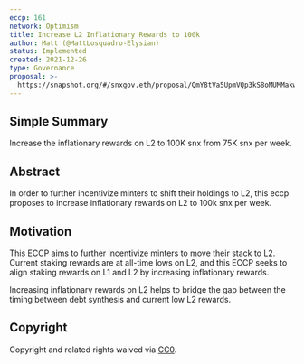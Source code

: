 ```yaml
---
eccp: 161
network: Optimism
title: Increase L2 Inflationary Rewards to 100k
author: Matt (@MattLosquadro-Elysian)
status: Implemented
created: 2021-12-26
type: Governance
proposal: >-
  https://snapshot.org/#/snxgov.eth/proposal/QmY8tVa5UpmVQp3kS8oMUMMakwSFPZiAHChdi5TuXRj95C
---
```


## Simple Summary

<!--"If you can't explain it simply, you don't understand it well enough." Provide a simplified and layman-accessible explanation of the ECCP.-->

Increase the inflationary rewards on L2 to 100K snx from 75K snx per week.

## Abstract

<!--A short (~200 word) description of the variable change proposed.-->

In order to further incentivize minters to shift their holdings to L2, this eccp proposes to increase inflationary rewards on L2 to 100k snx per week.

## Motivation

<!--The motivation is critical for ECCPs that want to update variables within Elysian. It should clearly explain why the existing variable is not incentive aligned. ECCP submissions without sufficient motivation may be rejected outright.-->
This ECCP aims to further incentivize minters to move their stack to L2. Current staking rewards are at all-time lows on L2, and this ECCP seeks to align staking rewards on L1 and L2 by increasing inflationary rewards.

Increasing inflationary rewards on L2 helps to bridge the gap between the timing between debt synthesis and current low L2 rewards.

## Copyright

Copyright and related rights waived via [CC0](https://creativecommons.org/publicdomain/zero/1.0/).
